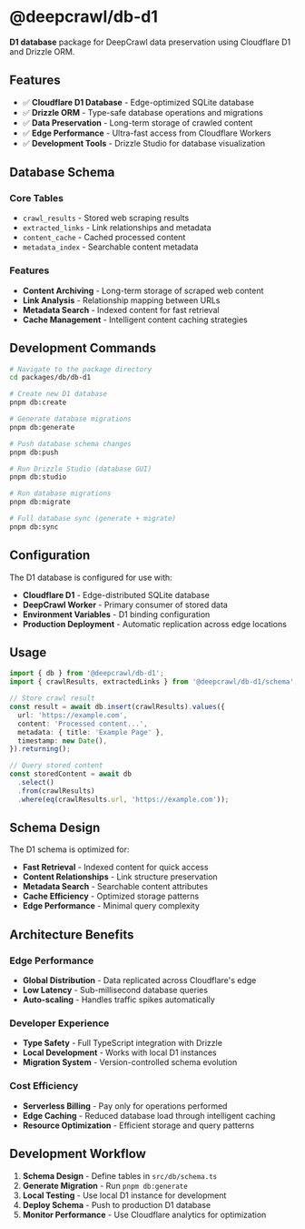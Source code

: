 # @deepcrawl/db-d1

**D1 database** package for DeepCrawl data preservation using Cloudflare D1 and Drizzle ORM.

## Features

- ✅ **Cloudflare D1 Database** - Edge-optimized SQLite database
- ✅ **Drizzle ORM** - Type-safe database operations and migrations
- ✅ **Data Preservation** - Long-term storage of crawled content
- ✅ **Edge Performance** - Ultra-fast access from Cloudflare Workers
- ✅ **Development Tools** - Drizzle Studio for database visualization

## Database Schema

### **Core Tables**
- `crawl_results` - Stored web scraping results
- `extracted_links` - Link relationships and metadata
- `content_cache` - Cached processed content
- `metadata_index` - Searchable content metadata

### **Features**
- **Content Archiving** - Long-term storage of scraped web content
- **Link Analysis** - Relationship mapping between URLs
- **Metadata Search** - Indexed content for fast retrieval
- **Cache Management** - Intelligent content caching strategies

## Development Commands

```bash
# Navigate to the package directory
cd packages/db/db-d1

# Create new D1 database
pnpm db:create

# Generate database migrations
pnpm db:generate

# Push database schema changes
pnpm db:push

# Run Drizzle Studio (database GUI)
pnpm db:studio

# Run database migrations
pnpm db:migrate

# Full database sync (generate + migrate)
pnpm db:sync
```

## Configuration

The D1 database is configured for use with:

- **Cloudflare D1** - Edge-distributed SQLite database
- **DeepCrawl Worker** - Primary consumer of stored data
- **Environment Variables** - D1 binding configuration
- **Production Deployment** - Automatic replication across edge locations

## Usage

```typescript
import { db } from '@deepcrawl/db-d1';
import { crawlResults, extractedLinks } from '@deepcrawl/db-d1/schema';

// Store crawl result
const result = await db.insert(crawlResults).values({
  url: 'https://example.com',
  content: 'Processed content...',
  metadata: { title: 'Example Page' },
  timestamp: new Date(),
}).returning();

// Query stored content
const storedContent = await db
  .select()
  .from(crawlResults)
  .where(eq(crawlResults.url, 'https://example.com'));
```

## Schema Design

The D1 schema is optimized for:

- **Fast Retrieval** - Indexed content for quick access
- **Content Relationships** - Link structure preservation
- **Metadata Search** - Searchable content attributes
- **Cache Efficiency** - Optimized storage patterns
- **Edge Performance** - Minimal query complexity

## Architecture Benefits

### **Edge Performance**
- **Global Distribution** - Data replicated across Cloudflare's edge
- **Low Latency** - Sub-millisecond database queries
- **Auto-scaling** - Handles traffic spikes automatically

### **Developer Experience**
- **Type Safety** - Full TypeScript integration with Drizzle
- **Local Development** - Works with local D1 instances
- **Migration System** - Version-controlled schema evolution

### **Cost Efficiency**
- **Serverless Billing** - Pay only for operations performed
- **Edge Caching** - Reduced database load through intelligent caching
- **Resource Optimization** - Efficient storage and query patterns

## Development Workflow

1. **Schema Design** - Define tables in `src/db/schema.ts`
2. **Generate Migration** - Run `pnpm db:generate`
3. **Local Testing** - Use local D1 instance for development
4. **Deploy Schema** - Push to production D1 database
5. **Monitor Performance** - Use Cloudflare analytics for optimization